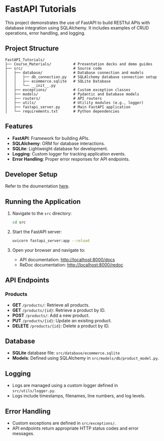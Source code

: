 # FastAPI Tutorials

This project demonstrates the use of FastAPI to build RESTful APIs with database integration using SQLAlchemy. It includes examples of CRUD operations, error handling, and logging.

## Project Structure

```
FastAPI_Tutorials/
├── Course_Materials/          # Presentation decks and demo guides
├── src/                       # Source code
│   ├── database/              # Database connection and models
│   │   ├── db_connection.py   # SQLAlchemy database connection setup
│   │   ├── ecommerce.sqlite   # SQLite Database 
│   │   └── __init__.py
│   ├── exceptions/            # Custom exception classes
│   ├── models/                # Pydantic and Database models
│   ├── routers/               # API routers
│   ├── utils/                 # Utility modules (e.g., logger)
│   ├── fastapi_server.py      # Main FastAPI application
│   └── requirements.txt       # Python dependencies
```

## Features

- **FastAPI**: Framework for building APIs.
- **SQLAlchemy**: ORM for database interactions.
- **SQLite**: Lightweight database for development.
- **Logging**: Custom logger for tracking application events.
- **Error Handling**: Proper error responses for API endpoints.


## Developer Setup

Refer to the doumentation [here](./DeveloperSetup.md).

## Running the Application
1. Navigate to the `src` directory:
   ```bash
   cd src
   ```

2. Start the FastAPI server:
   ```bash
   uvicorn fastapi_server:app --reload
   ```

3. Open your browser and navigate to:
   - API documentation: [http://localhost:8000/docs](http://localhost:8000/docs)
   - ReDoc documentation: [http://localhost:8000/redoc](http://localhost:8000/redoc)

## API Endpoints

### Products
- **GET** `/products/`: Retrieve all products.
- **GET** `/products/{id}`: Retrieve a product by ID.
- **POST** `/products/`: Add a new product.
- **PUT** `/products/{id}`: Update an existing product.
- **DELETE** `/products/{id}`: Delete a product by ID.

## Database
- **SQLite** database file: `src/database/ecommerce.sqlite`
- **Models**: Defined using SQLAlchemy in `src/models/db/product_model.py`.

## Logging
- Logs are managed using a custom logger defined in `src/utils/logger.py`.
- Logs include timestamps, filenames, line numbers, and log levels.

## Error Handling
- Custom exceptions are defined in `src/exceptions/`.
- API endpoints return appropriate HTTP status codes and error messages.
